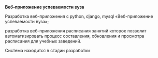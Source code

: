 **Веб-приложение успеваемости вуза**

Разработка веб-приложения с python, django, mysql «Веб-приложение успеваемости вуза»;

разработка веб-приложения расписания занятий которое позволит автоматизировать процесс составления, обновления и просмотра расписания для учебных заведений.

Система находится в стадии разработки
